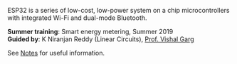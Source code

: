 ESP32 is a series of low-cost, low-power system on a chip microcontrollers
with integrated Wi-Fi and dual-mode Bluetooth.

**Summer training**: Smart energy metering, Summer 2019<br>
**Guided by**: K Niranjan Reddy (Linear Circuits), [Prof. Vishal Garg]
<br>


See [Notes] for useful information.

[Notes]: Notes
[Prof. Vishal Garg]: https://www.iiit.ac.in/people/faculty/vishal/

